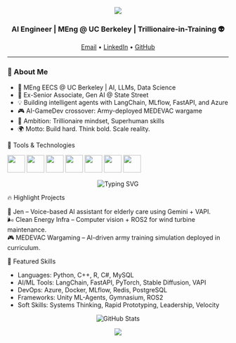   
<!--
## Hi there 👋

- 🔭 I’m currently working on ...
- 🌱 I’m currently learning ...
- 👯 I’m looking to collaborate on ...
- 🤔 I’m looking for help with ...
- 💬 Ask me about ...
- 📫 How to reach me: ...
- 😄 Pronouns: ...
- ⚡ Fun fact: ...

**vkstark/vkstark** is a ✨ _special_ ✨ repository because its `README.md` (this file) appears on your GitHub profile.

Here are some ideas to get you started:

- 🔭 I’m currently working on ...
- 🌱 I’m currently learning ...
- 👯 I’m looking to collaborate on ...
- 🤔 I’m looking for help with ...
- 💬 Ask me about ...
- 📫 How to reach me: ...
- 😄 Pronouns: ...
- ⚡ Fun fact: ...
-->

<p align="center">
  <img src="https://capsule-render.vercel.app/api?text=Hey%20there!%20I'm%20Vishal%20🚀&animation=fadeIn&type=waving&color=gradient&height=100"/>
</p>

<!-- 
<picture>
  <source media="(prefers-color-scheme: dark)" srcset="https://yourdomain.com/logo-dark.png">
  <source media="(prefers-color-scheme: light)" srcset="https://yourdomain.com/logo-light.png">
  <img alt="Vishal Kumar Logo" src="https://yourdomain.com/logo-light.png">
</picture> 
-->

<h3 align="center">AI Engineer | MEng @ UC Berkeley | Trillionaire-in-Training 👽</h3>
<p align="center">
  <a href="mailto:vkstark@berkeley.edu">Email</a> •
  <a href="https://linkedin.com/in/vksd24">LinkedIn</a> •
  <a href="https://github.com/vkstark">GitHub</a>
<!--   <a href="https://vksd.dev">Portfolio</a> -->
</p>

---

### 🧠 About Me<br>
- 🏫 MEng EECS @ UC Berkeley | AI, LLMs, Data Science
- 🏢 Ex-Senior Associate, Gen AI @ State Street
- 💡 Building intelligent agents with LangChain, MLflow, FastAPI, and Azure
- 🎮 AI-GameDev crossover: Army-deployed MEDEVAC wargame
- 🧗 Ambition: Trillionaire mindset, Superhuman skills
- 🌍 Motto: Build hard. Think bold. Scale reality.

🔧 Tools & Technologies
<p align="left"> <img src="https://cdn.jsdelivr.net/gh/devicons/devicon/icons/python/python-original.svg" width="40"/> <img src="https://cdn.jsdelivr.net/gh/devicons/devicon/icons/azure/azure-original.svg" width="40"/> <img src="https://cdn.jsdelivr.net/gh/devicons/devicon/icons/docker/docker-original.svg" width="40"/> <img src="https://cdn.jsdelivr.net/gh/devicons/devicon/icons/unity/unity-original.svg" width="40"/> <img src="https://cdn.jsdelivr.net/gh/devicons/devicon/icons/cplusplus/cplusplus-original.svg" width="40"/> <img src="https://cdn.jsdelivr.net/gh/devicons/devicon/icons/git/git-original.svg" width="40"/> <img src="https://cdn.jsdelivr.net/gh/devicons/devicon/icons/mysql/mysql-original.svg" width="40"/> </p>

<p align="center">
  <img src="https://readme-typing-svg.demolab.com?font=Fira+Code&size=24&duration=3000&pause=1000&color=36BCF7&center=true&vCenter=true&width=800&lines=AI+Engineer+%7C+MEng+@+UC+Berkeley;LangChain+%7C+MLflow+%7C+FastAPI+%7C+Azure;Trillionaire+in+Training+%F0%9F%9A%80" alt="Typing SVG" />
</p>

🔥 Highlight Projects

🧠 Jen – Voice-based AI assistant for elderly care using Gemini + VAPI.<br>
🌬️ Clean Energy Infra – Computer vision + ROS2 for wind turbine maintenance.<br>
🎮 MEDEVAC Wargaming – AI-driven army training simulation deployed in curriculum.

🧠 Featured Skills
- Languages: Python, C++, R, C#, MySQL
- AI/ML Tools: LangChain, FastAPI, PyTorch, Stable Diffusion, VAPI
- DevOps: Azure, Docker, MLflow, Redis, PostgreSQL
- Frameworks: Unity ML-Agents, Gymnasium, ROS2
- Soft Skills: Systems Thinking, Rapid Prototyping, Leadership, Velocity

<p align="center">
  <img src="https://github-readme-stats.vercel.app/api?username=vkstark&show_icons=true&theme=radical" alt="GitHub Stats" />
</p>


<p align="center"> <img src="https://capsule-render.vercel.app/api?text=Let%27s%20Build%20the%20Future&animation=fadeIn&type=waving&color=gradient&height=100"/> </p> 
